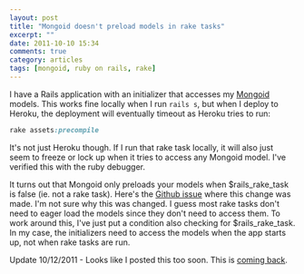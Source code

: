 ```yaml
---
layout: post
title: "Mongoid doesn't preload models in rake tasks"
excerpt: ""
date: 2011-10-10 15:34
comments: true
category: articles
tags: [mongoid, ruby on rails, rake]
---
```


I have a Rails application with an initializer that accesses my [Mongoid](http://mongoid.org) models. This works fine locally when I run `rails s`, but when I deploy to Heroku, the deployment will eventually timeout as Heroku tries to run:

```ruby
rake assets:precompile
```

It's not just Heroku though. If I run that rake task locally, it will also just seem to freeze or lock up when it tries to access any Mongoid model. I've verified this with the ruby debugger.

It turns out that Mongoid only preloads your models when $rails_rake_task is false (ie. not a rake task). Here's the [Github issue](https://github.com/mongoid/mongoid/issues/387) where this change was made. I'm not sure why this was changed. I guess most rake tasks don't need to eager load the models since they don't need to access them. To work around this, I've just put a condition also checking for $rails_rake_task. In my case, the initializers need to access the models when the app starts up, not when rake tasks are run.

Update 10/12/2011 - Looks like I posted this too soon. This is [coming back](https://github.com/mongoid/mongoid/commit/2ff10c9aa2a7812a7f23a26fcd314623541290cc).
